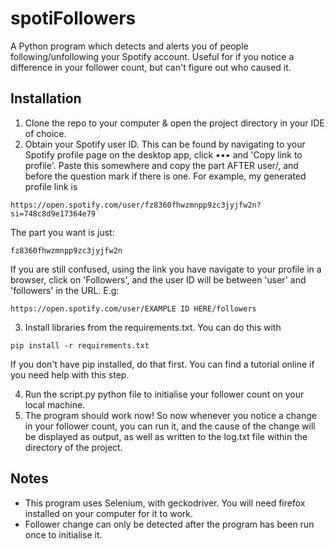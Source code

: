 
# spotiFollowers

A Python program which detects and alerts you of people following/unfollowing your Spotify account. Useful for if you notice a difference in your follower count, but can't figure out who caused it.

## Installation

1. Clone the repo to your computer & open the project directory in your IDE of choice.
2. Obtain your Spotify user ID. This can be found by navigating to your Spotify profile page on the desktop app, click ••• and 'Copy link to profile'. Paste this somewhere and copy the part AFTER user/, and before the question mark if there is one. 
For example, my generated profile link is
```
https://open.spotify.com/user/fz8360fhwzmnpp9zc3jyjfw2n?si=748c8d9e17364e79
```
The part you want is just:

```
fz8360fhwzmnpp9zc3jyjfw2n
```
If you are still confused, using the link you have navigate to your profile in a browser, click on 'Followers', and the user ID will be between 'user' and 'followers' in the URL. E.g:
```
https://open.spotify.com/user/EXAMPLE ID HERE/followers
```
3. Install libraries from the requirements.txt. You can do this with 
```
pip install -r requirements.txt
``` 
If you don't have pip installed, do that first. You can find a tutorial online if you need help with this step.

4. Run the script.py python file to initialise your follower count on your local machine.
5. The program should work now! So now whenever you notice a change in your follower count, you can run it, and the cause of the change will be displayed as output, as well as written to the log.txt file within the directory of the project.
## Notes

- This program uses Selenium, with geckodriver. You will need firefox installed on your computer for it to work.
- Follower change can only be detected after the program has been run once to initialise it.
